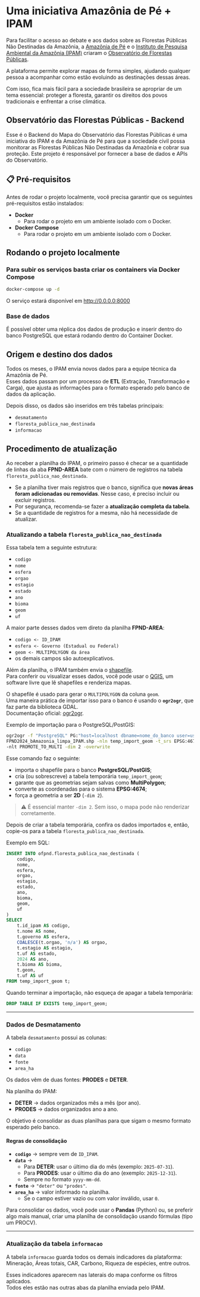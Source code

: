 # Uma iniciativa Amazônia de Pé + IPAM

Para facilitar o acesso ao debate e aos dados sobre as Florestas Públicas Não Destinadas da Amazônia, a [Amazônia de Pé](https://www.amazoniadepe.org) e o [Instituto de Pesquisa Ambiental da Amazônia (IPAM)](https://ipam.org.br/pt/) criaram o [Observatório de Florestas Públicas](https://deolhonasflorestaspublicas.org.br/).

A plataforma permite explorar mapas de forma simples, ajudando qualquer pessoa a acompanhar como estão evoluindo as destinações dessas áreas.

Com isso, fica mais fácil para a sociedade brasileira se apropriar de um tema essencial: proteger a floresta, garantir os direitos dos povos tradicionais e enfrentar a crise climática.

## Observatório das Florestas Públicas - Backend

Esse é o Backend do Mapa do Observatório das Florestas Públicas é uma iniciativa do IPAM e da Amazônia de Pé para que a sociedade civil possa monitorar as Florestas Públicas Não Destinadas da Amazônia e cobrar sua proteção. Este projeto é responsável por fornecer a base de dados e APIs do Observatório.

## 📋 Pré-requisitos

Antes de rodar o projeto localmente, você precisa garantir que os seguintes pré-requisitos estão instalados:

- **Docker**
  - Para rodar o projeto em um ambiente isolado com o Docker.
- **Docker Compose**
  - Para rodar o projeto em um ambiente isolado com o Docker.

## Rodando o projeto localmente

### Para subir os serviços basta criar os containers via Docker Compose

```bash
docker-compose up -d
```
O serviço estará disponível em http://0.0.0.0:8000

### Base de dados
É possível obter uma réplica dos dados de produção e inserir dentro do banco PostgreSQL que estará rodando dentro do Container Docker.

## Origem e destino dos dados

Todos os meses, o IPAM envia novos dados para a equipe técnica da Amazônia de Pé.  
Esses dados passam por um processo de **ETL** (Extração, Transformação e Carga), que ajusta as informações para o formato esperado pelo banco de dados da aplicação.  

Depois disso, os dados são inseridos em três tabelas principais:  

- `desmatamento`  
- `floresta_publica_nao_destinada`  
- `informacao`  

## Procedimento de atualização

Ao receber a planilha do IPAM, o primeiro passo é checar se a quantidade de linhas da aba **FPND-AREA** bate com o número de registros na tabela `floresta_publica_nao_destinada`.  

- Se a planilha tiver mais registros que o banco, significa que **novas áreas foram adicionadas ou removidas**. Nesse caso, é preciso incluir ou excluir registros.  
- Por segurança, recomenda-se fazer a **atualização completa da tabela**.  
- Se a quantidade de registros for a mesma, não há necessidade de atualizar.  

### Atualizando a tabela `floresta_publica_nao_destinada`

Essa tabela tem a seguinte estrutura:  

- `codigo`  
- `nome`  
- `esfera`  
- `orgao`  
- `estagio`  
- `estado`  
- `ano`  
- `bioma`  
- `geom`  
- `uf`  

A maior parte desses dados vem direto da planilha **FPND-AREA**:  

- `codigo <- ID_IPAM`  
- `esfera <- Governo (Estadual ou Federal)`  
- `geom <- MULTIPOLYGON da área`  
- os demais campos são autoexplicativos.  

Além da planilha, o IPAM também envia o [shapefile](https://en.wikipedia.org/wiki/Shapefile).  
Para conferir ou visualizar esses dados, você pode usar o [QGIS](https://qgis.org/), um software livre que lê shapefiles e renderiza mapas.  

O shapefile é usado para gerar o `MULTIPOLYGON` da coluna `geom`.  
Uma maneira prática de importar isso para o banco é usando o **`ogr2ogr`**, que faz parte da biblioteca GDAL.  
Documentação oficial: [ogr2ogr](https://gdal.org/en/stable/programs/ogr2ogr.html).  

Exemplo de importação para o PostgreSQL/PostGIS:  

```bash
ogr2ogr -f "PostgreSQL" PG:"host=localhost dbname=nome_do_banco user=usuario password=senha" \
FPND2024_bAmazonia_limpa_IPAM.shp -nln temp_import_geom -t_srs EPSG:4674 -lco GEOMETRY_NAME=geom \
-nlt PROMOTE_TO_MULTI -dim 2 -overwrite
```

Esse comando faz o seguinte:

- importa o shapefile para o banco **PostgreSQL/PostGIS**;  
- cria (ou sobrescreve) a tabela temporária `temp_import_geom`;  
- garante que as geometrias sejam salvas como **MultiPolygon**;  
- converte as coordenadas para o sistema **EPSG:4674**;  
- força a geometria a ser **2D** (`-dim 2`).  

> ⚠️ É essencial manter `-dim 2`. Sem isso, o mapa pode não renderizar corretamente.  

Depois de criar a tabela temporária, confira os dados importados e, então, copie-os para a tabela `floresta_publica_nao_destinada`.  

Exemplo em SQL:  

```sql
INSERT INTO ofpnd.floresta_publica_nao_destinada (
    codigo,
    nome,
    esfera,
    orgao,
    estagio,
    estado,
    ano,
    bioma,
    geom,
    uf
)
SELECT
    t.id_ipam AS codigo,
    t.nome AS nome,
    t.governo AS esfera,
    COALESCE(t.orgao, 'n/a') AS orgao,
    t.estagio AS estagio,
    t.uf AS estado,
    2024 AS ano,
    t.bioma AS bioma,
    t.geom,
    t.uf AS uf
FROM temp_import_geom t;
```

Quando terminar a importação, não esqueça de apagar a tabela temporária:  

```sql
DROP TABLE IF EXISTS temp_import_geom;
```

---

### Dados de Desmatamento

A tabela `desmatamento` possui as colunas:  

- `codigo`  
- `data`  
- `fonte`  
- `area_ha`  

Os dados vêm de duas fontes: **PRODES** e **DETER**.  

Na planilha do IPAM:  
- **DETER** → dados organizados mês a mês (por ano).  
- **PRODES** → dados organizados ano a ano.  

O objetivo é consolidar as duas planilhas para que sigam o mesmo formato esperado pelo banco.  

#### Regras de consolidação

- **`codigo`** → sempre vem de `ID_IPAM`.  
- **`data`** →  
  - Para **DETER**: usar o último dia do mês (exemplo: `2025-07-31`).  
  - Para **PRODES**: usar o último dia do ano (exemplo: `2025-12-31`).  
  - Sempre no formato `yyyy-mm-dd`.  
- **`fonte`** → `"deter"` ou `"prodes"`.  
- **`area_ha`** → valor informado na planilha.  
  - Se o campo estiver vazio ou com valor inválido, usar `0`.  

Para consolidar os dados, você pode usar o **Pandas** (Python) ou, se preferir algo mais manual, criar uma planilha de consolidação usando fórmulas (tipo um PROCV).  

---

### Atualização da tabela `informacao`

A tabela `informacao` guarda todos os demais indicadores da plataforma: Mineração, Áreas totais, CAR, Carbono, Riqueza de espécies, entre outros.  

Esses indicadores aparecem nas laterais do mapa conforme os filtros aplicados.  
Todos eles estão nas outras abas da planilha enviada pelo IPAM.  
